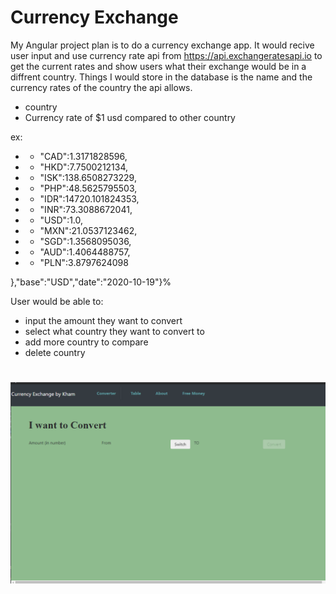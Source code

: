 
# Currency Exchange 
My Angular project plan is to do a currency exchange app. It would recive user input and use currency rate api from <link>https://api.exchangeratesapi.io</link> to get the current rates and show users what their exchange would be in a diffrent country. 
Things I would store in the database is the name and the currency rates of the country the api allows.
* country
* Currency rate of $1 usd compared to other country 

ex: 
* * "CAD":1.3171828596,
* * "HKD":7.7500212134, 
* * "ISK":138.6508273229,
* * "PHP":48.5625795503,
* * "IDR":14720.101824353,
* * "INR":73.3088672041,
* * "USD":1.0,
* * "MXN":21.0537123462,
* * "SGD":1.3568095036,
* * "AUD":1.4064488757,
* * "PLN":3.8797624098

},"base":"USD","date":"2020-10-19"}%

User would be able to: 
* input the amount they want to convert 
* select what country they want to convert to 
* add more country to compare 
* delete country 
<h1></h1>

![](./files/currency-converter-app.gif)